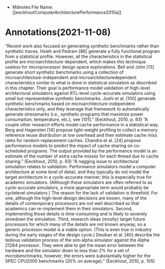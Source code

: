 * Mdnotes File Name: [[eeckhoutComputerArchitecturePerformance2010a]]

# Annotations(2021-11-08)
“Recent work also focused on generating synthetic benchmarks rather than synthetic traces. Hsieh and Pedram [86] generate a fully functional program from a statistical profile. However, all the characteristics in the statistical profile are microarchitecture-dependent, which makes this technique useless for microprocessor design space explorations. Bell and John [13] generate short synthetic benchmarks using a collection of microarchitecture-independent and microarchitecturedependent characteristics similar to what is done in statistical simulation as described in this chapter. Their goal is performance model validation of high-level architectural simulators against RTL-level cycle-accurate simulators using small but representative synthetic benchmarks. Joshi et al. [100] generate synthetic benchmarks based on microarchitecture-independent characteristics only, and they leverage that framework to automatically generate stressmarks (i.e., synthetic programs that maximize power consumption, temperature, etc.), see [101].” (Eeckhout, 2010, p. 93)
“A couple other research efforts model cache performance in a statistical way. Berg and Hagersten [14] propose light-weight profiling to collect a memory reference reuse distribution at low overhead and then estimate cache miss rates for random-replacement caches. Chandra et al. [24] propose performance models to predict the impact of cache sharing on co-scheduled programs. The output provided by the performance model is an estimate of the number of extra cache misses for each thread due to cache sharing.” (Eeckhout, 2010, p. 93)
“A nagging issue to architectural simulation relates to validation. Performance simulators model a computer architecture at some level of detail, and they typically do not model the target architecture in a cycle-accurate manner; this is especially true for academic simulators. (Although these simulators are often referred to as cycle-accurate simulators, a more appropriate term would probably be cyclelevel simulators.) The reason for the lack of validation is threefold. For one, although the high-level design decisions are known, many of the details of contemporary processors are not well described so that academics can re-implement them in their simulators. Second, implementing those details is time-consuming and is likely to severely slowdown the simulation. Third, research ideas (mostly) target future processors for which many of the details are not known anyway, so a generic processor model is a viable option. (This is even true in industry during the early stages of the design cycle.) Desikan et al. [40] describe the tedious validation process of the sim-alpha simulator against the Alpha 21264 processor. They were able to get the mean error between the hardware and the simulator down to less than 2% for a set of microbenchmarks; however, the errors were substantially higher for the SPEC CPU2000 benchmarks (20% on average).” (Eeckhout, 2010, p. 105)


